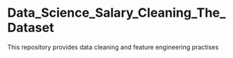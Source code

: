 # Data_Science_Salary_Cleaning_The_Dataset
This repository provides data cleaning and feature engineering practises
